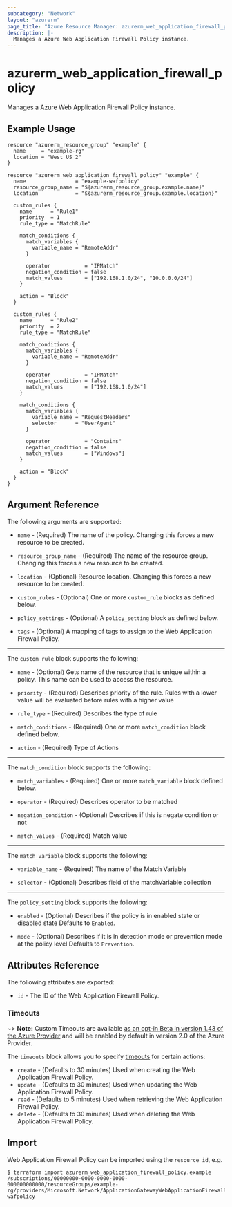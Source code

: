 ```yaml
---
subcategory: "Network"
layout: "azurerm"
page_title: "Azure Resource Manager: azurerm_web_application_firewall_policy"
description: |-
  Manages a Azure Web Application Firewall Policy instance.
---
```


# azurerm_web_application_firewall_policy

Manages a Azure Web Application Firewall Policy instance.

## Example Usage

```hcl
resource "azurerm_resource_group" "example" {
  name     = "example-rg"
  location = "West US 2"
}

resource "azurerm_web_application_firewall_policy" "example" {
  name                = "example-wafpolicy"
  resource_group_name = "${azurerm_resource_group.example.name}"
  location            = "${azurerm_resource_group.example.location}"

  custom_rules {
    name      = "Rule1"
    priority  = 1
    rule_type = "MatchRule"

    match_conditions {
      match_variables {
        variable_name = "RemoteAddr"
      }

      operator           = "IPMatch"
      negation_condition = false
      match_values       = ["192.168.1.0/24", "10.0.0.0/24"]
    }

    action = "Block"
  }

  custom_rules {
    name      = "Rule2"
    priority  = 2
    rule_type = "MatchRule"

    match_conditions {
      match_variables {
        variable_name = "RemoteAddr"
      }

      operator           = "IPMatch"
      negation_condition = false
      match_values       = ["192.168.1.0/24"]
    }

    match_conditions {
      match_variables {
        variable_name = "RequestHeaders"
        selector      = "UserAgent"
      }

      operator           = "Contains"
      negation_condition = false
      match_values       = ["Windows"]
    }

    action = "Block"
  }
}
```

## Argument Reference

The following arguments are supported:

* `name` - (Required) The name of the policy. Changing this forces a new resource to be created.

* `resource_group_name` - (Required) The name of the resource group. Changing this forces a new resource to be created.

* `location` - (Optional) Resource location. Changing this forces a new resource to be created.

* `custom_rules` - (Optional) One or more `custom_rule` blocks as defined below.

* `policy_settings` - (Optional) A `policy_setting` block as defined below.

* `tags` - (Optional) A mapping of tags to assign to the Web Application Firewall Policy.

---

The `custom_rule` block supports the following:

* `name` - (Optional) Gets name of the resource that is unique within a policy. This name can be used to access the resource.

* `priority` - (Required) Describes priority of the rule. Rules with a lower value will be evaluated before rules with a higher value

* `rule_type` - (Required) Describes the type of rule

* `match_conditions` - (Required) One or more `match_condition` block defined below.

* `action` - (Required) Type of Actions

---

The `match_condition` block supports the following:

* `match_variables` - (Required) One or more `match_variable` block defined below.

* `operator` - (Required) Describes operator to be matched

* `negation_condition` - (Optional) Describes if this is negate condition or not

* `match_values` - (Required) Match value

---

The `match_variable` block supports the following:

* `variable_name` - (Required) The name of the Match Variable

* `selector` - (Optional) Describes field of the matchVariable collection

---

The `policy_setting` block supports the following:

* `enabled` - (Optional) Describes if the policy is in enabled state or disabled state Defaults to `Enabled`.

* `mode` - (Optional) Describes if it is in detection mode  or prevention mode at the policy level Defaults to `Prevention`.

## Attributes Reference

The following attributes are exported:

* `id` - The ID of the Web Application Firewall Policy.

### Timeouts

~> **Note:** Custom Timeouts are available [as an opt-in Beta in version 1.43 of the Azure Provider](/docs/providers/azurerm/guides/2.0-beta.html) and will be enabled by default in version 2.0 of the Azure Provider.

The `timeouts` block allows you to specify [timeouts](https://www.terraform.io/docs/configuration/resources.html#timeouts) for certain actions:

* `create` - (Defaults to 30 minutes) Used when creating the Web Application Firewall Policy.
* `update` - (Defaults to 30 minutes) Used when updating the Web Application Firewall Policy.
* `read` - (Defaults to 5 minutes) Used when retrieving the Web Application Firewall Policy.
* `delete` - (Defaults to 30 minutes) Used when deleting the Web Application Firewall Policy.

## Import

Web Application Firewall Policy can be imported using the `resource id`, e.g.

```shell
$ terraform import azurerm_web_application_firewall_policy.example /subscriptions/00000000-0000-0000-0000-000000000000/resourceGroups/example-rg/providers/Microsoft.Network/ApplicationGatewayWebApplicationFirewallPolicies/example-wafpolicy
```
